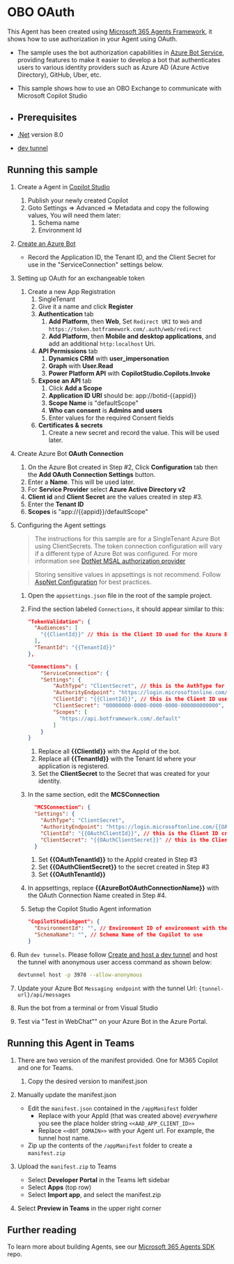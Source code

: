 ﻿# OBO OAuth

This Agent has been created using [Microsoft 365 Agents Framework](https://github.com/microsoft/agents-for-net), it shows how to use authorization in your Agent using OAuth.

- The sample uses the bot authorization capabilities in [Azure Bot Service](https://docs.botframework.com), providing features to make it easier to develop a bot that authenticates users to various identity providers such as Azure AD (Azure Active Directory), GitHub, Uber, etc.
- This sample shows how to use an OBO Exchange to communicate with Microsoft Copilot Studio

- ## Prerequisites

-  [.Net](https://dotnet.microsoft.com/en-us/download/dotnet/8.0) version 8.0
-  [dev tunnel](https://learn.microsoft.com/en-us/azure/developer/dev-tunnels/get-started?tabs=windows)

## Running this sample

1. Create a Agent in [Copilot Studio](https://copilotstudio.microsoft.com)
   1. Publish your newly created Copilot
   1. Goto Settings => Advanced => Metadata and copy the following values, You will need them later:
      1. Schema name
      1. Environment Id
       
2. [Create an Azure Bot](https://aka.ms/AgentsSDK-CreateBot)
   - Record the Application ID, the Tenant ID, and the Client Secret for use in the "ServiceConnection" settings below.

3. Setting up OAuth for an exchangeable token 
   1. Create a new App Registration
      1. SingleTenant
      1. Give it a name and click **Register**
      1. **Authentication** tab
         1. **Add Platform**, then **Web**, Set `Redirect URI` to `Web` and `https://token.botframework.com/.auth/web/redirect`
         1. **Add Platform**, then **Mobile and desktop applications**, and add an additional `http:localhost` Uri.
      1. **API Permissions** tab
         1. **Dynamics CRM** with **user_impersonation**
         1. **Graph** with **User.Read**
         1. **Power Platform API** with **CopilotStudio.Copilots.Invoke**
      1. **Expose an API** tab
         1. Click **Add a Scope**
         1. **Application ID URI** should be: app://botid-{{appid}}
         1. **Scope Name** is "defaultScope"
         1. **Who can consent** is **Admins and users**
         1. Enter values for the required Consent fields
      1. **Certificates & secrets**
         1. Create a new secret and record the value.  This will be used later.
         
4. Create Azure Bot **OAuth Connection**
   1. On the Azure Bot created in Step #2, Click **Configuration** tab then the **Add OAuth Connection Settings** button.
   1. Enter a **Name**.  This will be used later.
   1. For **Service Provider** select **Azure Active Directory v2**
   1. **Client id** and **Client Secret** are the values created in step #3.
   1. Enter the **Tenant ID**
   1. **Scopes** is "app://{{appid}}/defaultScope"

1. Configuring the Agent settings
   > The instructions for this sample are for a SingleTenant Azure Bot using ClientSecrets.  The token connection configuration will vary if a different type of Azure Bot was configured.  For more information see [DotNet MSAL authorization provider](https://aka.ms/AgentsSDK-DotNetMSALAuth)

   > Storing sensitive values in appsettings is not recommend.  Follow [AspNet Configuration](https://learn.microsoft.com/en-us/aspnet/core/fundamentals/configuration/?view=aspnetcore-9.0) for best practices.

   1. Open the `appsettings.json` file in the root of the sample project.

   1. Find the section labeled `Connections`,  it should appear similar to this:

      ```json
      "TokenValidation": {
        "Audiences": [
          "{{ClientId}}" // this is the Client ID used for the Azure Bot
        ],
        "TenantId": "{{TenantId}}"
      },

      "Connections": {
          "ServiceConnection": {
          "Settings": {
              "AuthType": "ClientSecret", // this is the AuthType for the connection, valid values can be found in Microsoft.Agents.authorization.Msal.Model.AuthTypes.  The default is ClientSecret.
              "AuthorityEndpoint": "https://login.microsoftonline.com/{{TenantId}}",
              "ClientId": "{{ClientId}}", // this is the Client ID used for the connection.
              "ClientSecret": "00000000-0000-0000-0000-000000000000", // this is the Client Secret used for the connection.
              "Scopes": [
                "https://api.botframework.com/.default"
              ]
          }
      }
      ```

      1. Replace all **{{ClientId}}** with the AppId of the bot.
      1. Replace all **{{TenantId}}** with the Tenant Id where your application is registered.
      1. Set the **ClientSecret** to the Secret that was created for your identity.
      
   1. In the same section, edit the **MCSConnection**
      ```json
        "MCSConnection": {
        "Settings": {
          "AuthType": "ClientSecret",
          "AuthorityEndpoint": "https://login.microsoftonline.com/{{OAuthTenantId}}",
          "ClientId": "{{OAuthClientId}}", // this is the Client ID created in Step #3
          "ClientSecret": "{{OAuthClientSecret}}" // this is the Client Secret created in Step #3
        }
      ```
      1. Set **{{OAuthTenantId}}** to the AppId created in Step #3
      1. Set **{{OAuthClientSecret}}** to the secret created in Step #3
      1. Set **{{OAuthTenantId}}**
      
   1. In appsettings, replace **{{AzureBotOAuthConnectionName}}** with the OAuth Connection Name created in Step #4.

   1. Setup the Copilot Studio Agent information
      ```json
      "CopilotStudioAgent": {
        "EnvironmentId": "", // Environment ID of environment with the CopilotStudio App.
        "SchemaName": "", // Schema Name of the Copilot to use
      }
      ```
   
1. Run `dev tunnels`. Please follow [Create and host a dev tunnel](https://learn.microsoft.com/en-us/azure/developer/dev-tunnels/get-started?tabs=windows) and host the tunnel with anonymous user access command as shown below:

   ```bash
   devtunnel host -p 3978 --allow-anonymous
   ```

1. Update your Azure Bot ``Messaging endpoint`` with the tunnel Url:  `{tunnel-url}/api/messages`

1. Run the bot from a terminal or from Visual Studio

1. Test via "Test in WebChat"" on your Azure Bot in the Azure Portal.

## Running this Agent in Teams

1. There are two version of the manifest provided.  One for M365 Copilot and one for Teams.
   1. Copy the desired version to manifest.json
1. Manually update the manifest.json
   - Edit the `manifest.json` contained in the `/appManifest` folder
     - Replace with your AppId (that was created above) *everywhere* you see the place holder string `<<AAD_APP_CLIENT_ID>>`
     - Replace `<<BOT_DOMAIN>>` with your Agent url.  For example, the tunnel host name.
   - Zip up the contents of the `/appManifest` folder to create a `manifest.zip`
1. Upload the `manifest.zip` to Teams
   - Select **Developer Portal** in the Teams left sidebar
   - Select **Apps** (top row)
   - Select **Import app**, and select the manifest.zip

1. Select **Preview in Teams** in the upper right corner

## Further reading
To learn more about building Agents, see our [Microsoft 365 Agents SDK](https://github.com/microsoft/agents) repo.

